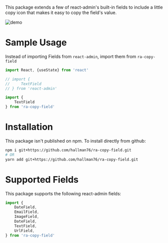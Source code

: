 This package extends a few of react-admin's built-in fields to include a little copy icon that makes it easy to copy the field's value.

![demo](https://github.com/hallman76/ra-copy-field/assets/492090/8f48a0e0-f414-4022-b7f6-c67628886a77)


# Sample Usage

Instead of importing Fields from `react-admin`, import them from `ra-copy-field`

```jsx
import React, {useState} from 'react'

// import { 
//     TextField
// } from 'react-admin'

import { 
    TextField
} from 'ra-copy-field'

```

# Installation

This package isn't published on npm. To install directly from github:

```sh
npm i git+https://github.com/hallman76/ra-copy-field.git
# OR 
yarn add git+https://github.com/hallman76/ra-copy-field.git
```


# Supported Fields

This package supports the following react-admin fields:

```jsx
import { 
    DateField,
    EmailField,
    ImageField,
    DateField,
    TextField, 
    UrlField,
} from 'ra-copy-field'

```
